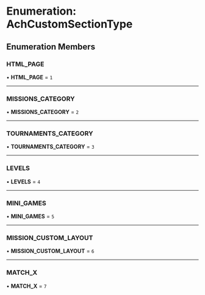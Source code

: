 # Enumeration: AchCustomSectionType

## Enumeration Members

### HTML_PAGE

• **HTML_PAGE** = ``1``

___

### MISSIONS_CATEGORY

• **MISSIONS_CATEGORY** = ``2``

___

### TOURNAMENTS_CATEGORY

• **TOURNAMENTS_CATEGORY** = ``3``

___

### LEVELS

• **LEVELS** = ``4``

___

### MINI_GAMES

• **MINI_GAMES** = ``5``

___

### MISSION_CUSTOM_LAYOUT

• **MISSION_CUSTOM_LAYOUT** = ``6``

___

### MATCH_X

• **MATCH_X** = ``7``